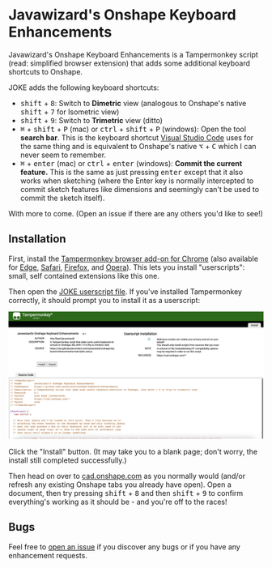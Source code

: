 # Javawizard's Onshape Keyboard Enhancements

Javawizard's Onshape Keyboard Enhancements is a Tampermonkey script (read: simplified browser extension) that adds some additional keyboard shortcuts to Onshape.

JOKE adds the following keyboard shortcuts:

- <kbd>shift</kbd> + <kbd>8</kbd>: Switch to **Dimetric** view (analogous to Onshape's native <kbd>shift</kbd> + <kbd>7</kbd> for Isometric view)
- <kbd>shift</kbd> + <kbd>9</kbd>: Switch to **Trimetric** view (ditto)
- <kbd>⌘</kbd> + <kbd>shift</kbd> + <kbd>P</kbd> (mac) or <kbd>ctrl</kbd> + <kbd>shift</kbd> + <kbd>P</kbd> (windows): Open the tool **search bar**. This is the keyboard shortcut [Visual Studio Code](https://code.visualstudio.com/) uses for the same thing and is equivalent to Onshape's native <kbd>⌥</kbd> + <kbd>C</kbd> which I can never seem to remember.
- <kbd>⌘</kbd> + <kbd>enter</kbd> (mac) or <kbd>ctrl</kbd> + <kbd>enter</kbd> (windows): **Commit the current feature.** This is the same as just pressing <kbd>enter</kbd> except that it also works when sketching (where the Enter key is normally intercepted to commit sketch features like dimensions and seemingly can't be used to commit the sketch itself).

With more to come. (Open an issue if there are any others you'd like to see!)

## Installation

First, install the [Tampermonkey browser add-on for Chrome](https://chrome.google.com/webstore/detail/tampermonkey/dhdgffkkebhmkfjojejmpbldmpobfkfo) (also available for [Edge](https://microsoftedge.microsoft.com/addons/detail/iikmkjmpaadaobahmlepeloendndfphd), [Safari](https://apps.apple.com/us/app/tampermonkey/id1482490089), [Firefox](https://addons.mozilla.org/en-US/firefox/addon/tampermonkey/), and [Opera](https://addons.opera.com/en/extensions/details/tampermonkey-beta/)). This lets you install "userscripts": small, self contained extensions like this one.

Then open the [JOKE userscript file](https://raw.githubusercontent.com/javawizard/onshape-keyboard-enhancements/main/joke.user.js). If you've installed Tampermonkey correctly, it should prompt you to install it as a userscript:

![Installation screenshot](install-screenshot.png)

Click the "Install" button. (It may take you to a blank page; don't worry, the install still completed successfully.)

Then head on over to [cad.onshape.com](https://cad.onshape.com) as you normally would (and/or refresh any existing Onshape tabs you already have open). Open a document, then try pressing <kbd>shift</kbd> + <kbd>8</kbd> and then <kbd>shift</kbd> + <kbd>9</kbd> to confirm everything's working as it should be - and you're off to the races!

## Bugs

Feel free to [open an issue](https://github.com/javawizard/onshape-keyboard-enhancements/issues) if you discover any bugs or if you have any enhancement requests.


